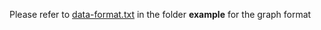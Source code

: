 Please refer to [data-format.txt](example/data-format.txt) in the folder **example** for the graph format
